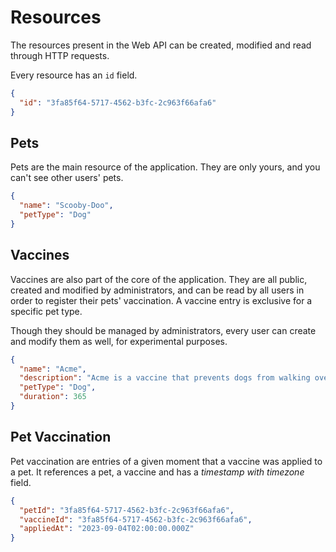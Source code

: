 # Resources

The resources present in the Web API can be created, modified and read through HTTP requests.&#x20;

Every resource has an `id` field.

```json
{
  "id": "3fa85f64-5717-4562-b3fc-2c963f66afa6"
}
```

## Pets

Pets are the main resource of the application. They are only yours, and you can't see other users' pets.

```json
{
  "name": "Scooby-Doo",
  "petType": "Dog"
}
```

## Vaccines

Vaccines are also part of the core of the application. They are all public, created and modified by administrators, and can be read by all users in order to register their pets' vaccination. A vaccine entry is exclusive for a specific pet type.

Though they should be managed by administrators, every user can create and modify them as well, for experimental purposes.

```json
{
  "name": "Acme",
  "description": "Acme is a vaccine that prevents dogs from walking over water",
  "petType": "Dog",
  "duration": 365
}
```

## Pet Vaccination

Pet vaccination are entries of a given moment that a vaccine was applied to a pet. It references a pet, a vaccine and has a _timestamp with timezone_ field.

```json
{
  "petId": "3fa85f64-5717-4562-b3fc-2c963f66afa6",
  "vaccineId": "3fa85f64-5717-4562-b3fc-2c963f66afa6",
  "appliedAt": "2023-09-04T02:00:00.000Z"
}
```
